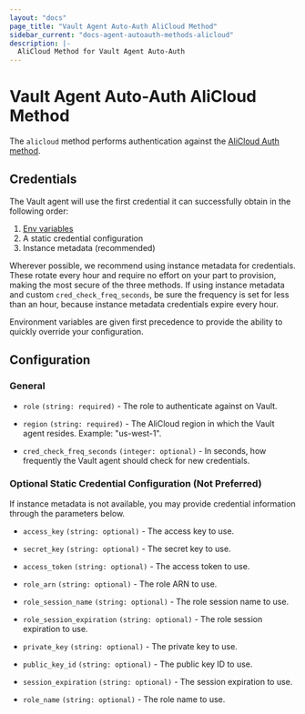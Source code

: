 ```yaml
---
layout: "docs"
page_title: "Vault Agent Auto-Auth AliCloud Method"
sidebar_current: "docs-agent-autoauth-methods-alicloud"
description: |-
  AliCloud Method for Vault Agent Auto-Auth
---
```


# Vault Agent Auto-Auth AliCloud Method 

The `alicloud` method performs authentication against the [AliCloud Auth
method](https://www.vaultproject.io/docs/auth/alicloud.html).

## Credentials

The Vault agent will use the first credential it can successfully obtain in the following order:

1. [Env variables](https://github.com/aliyun/alibaba-cloud-sdk-go/blob/master/sdk/auth/credentials/providers/env.go)
2. A static credential configuration
3. Instance metadata (recommended)

Wherever possible, we recommend using instance metadata for credentials. These rotate every hour
and require no effort on your part to provision, making the most secure of the three methods. If 
using instance metadata and custom `cred_check_freq_seconds`, be sure the frequency is set for 
less than an hour, because instance metadata credentials expire every hour.

Environment variables are given first precedence to provide the ability to quickly override your
configuration.

## Configuration

### General

- `role` `(string: required)` - The role to authenticate against on Vault.

- `region` `(string: required)` - The AliCloud region in which the Vault agent resides. Example: "us-west-1".

- `cred_check_freq_seconds` `(integer: optional)` - In seconds, how frequently the Vault agent should check for new credentials.

### Optional Static Credential Configuration (Not Preferred)

If instance metadata is not available, you may provide credential information through the parameters below.

- `access_key` `(string: optional)` - The access key to use.

- `secret_key` `(string: optional)` - The secret key to use.

- `access_token` `(string: optional)` - The access token to use.

- `role_arn` `(string: optional)` - The role ARN to use.

- `role_session_name` `(string: optional)` - The role session name to use.

- `role_session_expiration` `(string: optional)` - The role session expiration to use.

- `private_key` `(string: optional)` - The private key to use.

- `public_key_id` `(string: optional)` - The public key ID to use.

- `session_expiration` `(string: optional)` - The session expiration to use.

- `role_name` `(string: optional)` - The role name to use.